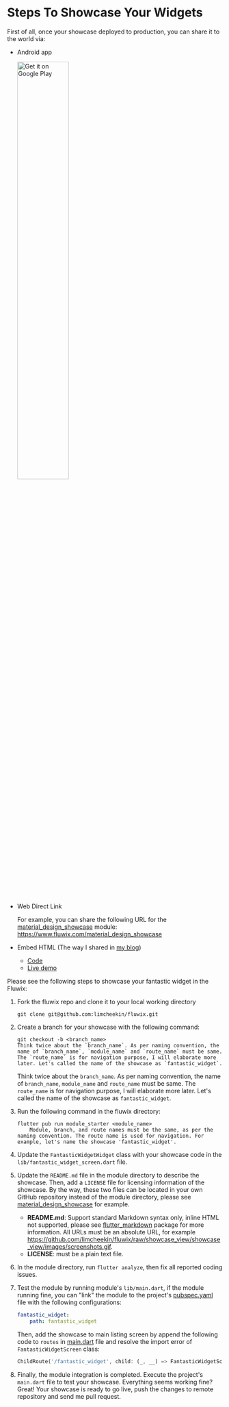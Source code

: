 # Steps To Showcase Your Widgets

First of all, once your showcase deployed to production, you can share it to the world via:
    
- Android app
    
    <a href='https://play.google.com/store/apps/details?id=com.fluwix&pcampaignid=pcampaignidMKT-Other-global-all-co-prtnr-py-PartBadge-Mar2515-1'><img alt='Get it on Google Play' src='https://play.google.com/intl/en_us/badges/static/images/badges/en_badge_web_generic.png' width="50%"/></a>

- Web Direct Link
    
    For example, you can share the following URL for the [material_design_showcase](https://github.com/limcheekin/fluwix/tree/main/material_design_showcase) module:
    https://www.fluwix.com/material_design_showcase

- Embed HTML (The way I shared in [my blog](http://limcheekin.blogspot.com/p/fluwix.html))
    - [Code](https://github.com/limcheekin/fluwix/blob/main/web/embed.html)
    - [Live demo](https://www.fluwix.com/embed.html) 


Please see the following steps to showcase your fantastic widget in the Fluwix:

1. Fork the fluwix repo and clone it to your local working directory
    ```
    git clone git@github.com:limcheekin/fluwix.git
    ```

2. Create a branch for your showcase with the following command:
    ```
    git checkout -b <branch_name>
   Think twice about the `branch_name`. As per naming convention, the name of `branch_name`, `module_name` and `route_name` must be same. The `route_name` is for navigation purpose, I will elaborate more later. Let's called the name of the showcase as `fantastic_widget`. 
    ```
   Think twice about the `branch_name`. As per naming convention, the name of `branch_name`, `module_name` and `route_name` must be same. The `route_name` is for navigation purpose, I will elaborate more later. Let's called the name of the showcase as `fantastic_widget`. 

3. Run the following command in the fluwix directory:
    ```
    flutter pub run module_starter <module_name>
        Module, branch, and route names must be the same, as per the naming convention. The route name is used for navigation. For example, let's name the showcase 'fantastic_widget'.
    ```

4. Update the `FantasticWidgetWidget` class with your showcase code in the `lib/fantastic_widget_screen.dart` file.

5. Update the `README.md` file in the module directory to describe the showcase. Then, add a `LICENSE` file for licensing information of the showcase. By the way, these two files can be located in your own GitHub repository instead of the module directory, please see [material_design_showcase](https://github.com/limcheekin/fluwix/blob/main/material_design_showcase/lib/material_design_showcase_screen.dart) for example. 
    - __README.md__: Support standard Markdown syntax only, inline HTML not supported, please see [flutter_markdown](https://pub.dev/packages/flutter_markdown) package for more information. All URLs must be an absolute URL, for example https://github.com/limcheekin/fluwix/raw/showcase_view/showcase_view/images/screenshots.gif.
    - __LICENSE__: must be a plain text file.

6. In the module directory, run `flutter analyze`, then fix all reported coding issues.

7. Test the module by running module's `lib/main.dart`, if the module running fine, you can "link" the module to the project's [pubspec.yaml](https://github.com/limcheekin/fluwix/blob/main/pubspec.yaml) file with the following configurations:
    ```yaml
    fantastic_widget:
        path: fantastic_widget 
    ```
    Then, add the showcase to main listing screen by append the following code to `routes` in [main.dart](https://github.com/limcheekin/fluwix/blob/main/lib/main.dart#L34) file and resolve the import error of `FantasticWidgetScreen` class:
    ```dart
    ChildRoute('/fantastic_widget', child: (_, __) => FantasticWidgetScreen()),
    ```

8. Finally, the module integration is completed. Execute the project's `main.dart` file to test your showcase. Everything seems working fine? Great! Your showcase is ready to go live, push the changes to remote repository and send me pull request.